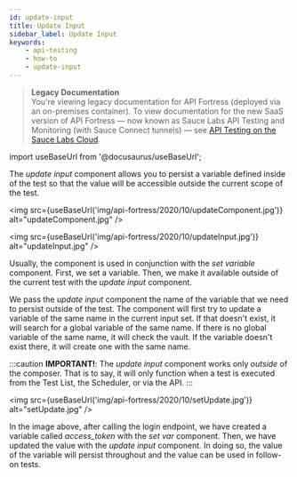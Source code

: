```yaml
---
id: update-input
title: Update Input
sidebar_label: Update Input
keywords:
    - api-testing
    - how-to
    - update-input
---
```


>**Legacy Documentation**<br/>You're viewing legacy documentation for API Fortress (deployed via an on-premises container). To view documentation for the new SaaS version of API Fortress &#8212; now known as Sauce Labs API Testing and Monitoring (with Sauce Connect tunnels) &#8212; see [API Testing on the Sauce Labs Cloud](/api-testing/).

import useBaseUrl from '@docusaurus/useBaseUrl';

The  _update input_ component allows you to persist a variable defined inside of the test so that the value will be accessible outside the current scope of the test.

<img src={useBaseUrl('img/api-fortress/2020/10/updateComponent.jpg')} alt="updateComponent.jpg" />

<img src={useBaseUrl('img/api-fortress/2020/10/updateInput.jpg')} alt="updateInput.jpg" />

Usually, the component is used in conjunction with the _set variable_ component. First, we set a variable. Then, we make it available outside of the current test with the _update input_ component.

We pass the _update input_ component the name of the variable that we need to persist outside of the test. The component will first try to update a variable of the same name in the current input set. If that doesn't exist, it will search for a global variable of the same name. If there is no global variable of the same name, it will check the vault. If the variable doesn't exist there, it will create one with the same name.

:::caution **IMPORTANT!**:
The _update input_ component works only _outside_ of the composer. That is to say, it will only function when a test is executed from the Test List, the Scheduler, or via the API.
:::

<img src={useBaseUrl('img/api-fortress/2020/10/setUpdate.jpg')} alt="setUpdate.jpg" />

In the image above, after calling the login endpoint, we have created a variable called _access_token_ with the _set var_ component. Then, we have updated the value with the _update input_ component. In doing so, the value of the variable will persist throughout and the value can be used in follow-on tests.
